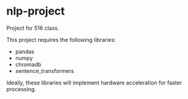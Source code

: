 # nlp-project
Project for 516 class.

This project requires the following libraries:
- pandas
- numpy
- chromadb
- sentence\_transformers

Ideally, these libraries will implement hardware acceleration for faster processing.

